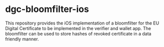 # dgc-bloomfilter-ios

This repository provides the iOS implementation of a bloomfilter for the EU Digital Certificate to be implemented in the verifier and wallet app. The bloomfilter can be used to store hashes of revoked certificate in a data friendly manner.
